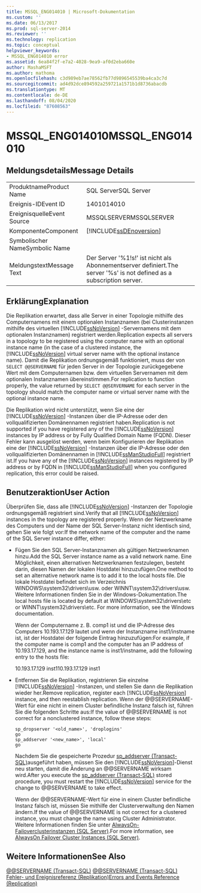```yaml
---
title: MSSQL_ENG014010 | Microsoft-Dokumentation
ms.custom: ''
ms.date: 06/13/2017
ms.prod: sql-server-2014
ms.reviewer: ''
ms.technology: replication
ms.topic: conceptual
helpviewer_keywords:
- MSSQL_ENG014010 error
ms.assetid: 6ea84f2f-e7a2-4028-9ea9-af0d2eba660e
author: MashaMSFT
ms.author: mathoma
ms.openlocfilehash: c3d989eb7ae78562fb77d9896545539ba4ca3c7d
ms.sourcegitcommit: ad4d92dce894592a259721a1571b1d8736abacdb
ms.translationtype: MT
ms.contentlocale: de-DE
ms.lasthandoff: 08/04/2020
ms.locfileid: "87608563"
---
```

# <a name="mssql_eng014010"></a><span data-ttu-id="8e6b5-102">MSSQL_ENG014010</span><span class="sxs-lookup"><span data-stu-id="8e6b5-102">MSSQL_ENG014010</span></span>
    
## <a name="message-details"></a><span data-ttu-id="8e6b5-103">Meldungsdetails</span><span class="sxs-lookup"><span data-stu-id="8e6b5-103">Message Details</span></span>  
  
|||  
|-|-|  
|<span data-ttu-id="8e6b5-104">Produktname</span><span class="sxs-lookup"><span data-stu-id="8e6b5-104">Product Name</span></span>|<span data-ttu-id="8e6b5-105">SQL Server</span><span class="sxs-lookup"><span data-stu-id="8e6b5-105">SQL Server</span></span>|  
|<span data-ttu-id="8e6b5-106">Ereignis-ID</span><span class="sxs-lookup"><span data-stu-id="8e6b5-106">Event ID</span></span>|<span data-ttu-id="8e6b5-107">14010</span><span class="sxs-lookup"><span data-stu-id="8e6b5-107">14010</span></span>|  
|<span data-ttu-id="8e6b5-108">Ereignisquelle</span><span class="sxs-lookup"><span data-stu-id="8e6b5-108">Event Source</span></span>|<span data-ttu-id="8e6b5-109">MSSQLSERVER</span><span class="sxs-lookup"><span data-stu-id="8e6b5-109">MSSQLSERVER</span></span>|  
|<span data-ttu-id="8e6b5-110">Komponente</span><span class="sxs-lookup"><span data-stu-id="8e6b5-110">Component</span></span>|[!INCLUDE[ssDEnoversion](../../includes/ssdenoversion-md.md)]|  
|<span data-ttu-id="8e6b5-111">Symbolischer Name</span><span class="sxs-lookup"><span data-stu-id="8e6b5-111">Symbolic Name</span></span>||  
|<span data-ttu-id="8e6b5-112">Meldungstext</span><span class="sxs-lookup"><span data-stu-id="8e6b5-112">Message Text</span></span>|<span data-ttu-id="8e6b5-113">Der Server '%1!s!' ist nicht als Abonnementserver definiert.</span><span class="sxs-lookup"><span data-stu-id="8e6b5-113">The server '%s' is not defined as a subscription server.</span></span>|  
  
## <a name="explanation"></a><span data-ttu-id="8e6b5-114">Erklärung</span><span class="sxs-lookup"><span data-stu-id="8e6b5-114">Explanation</span></span>  
 <span data-ttu-id="8e6b5-115">Die Replikation erwartet, dass alle Server in einer Topologie mithilfe des Computernamens mit einem optionalen Instanznamen (bei Clusterinstanzen mithilfe des virtuellen [!INCLUDE[ssNoVersion](../../includes/ssnoversion-md.md)] -Servernamens mit dem optionalen Instanznamen) registriert werden.</span><span class="sxs-lookup"><span data-stu-id="8e6b5-115">Replication expects all servers in a topology to be registered using the computer name with an optional instance name (in the case of a clustered instance, the [!INCLUDE[ssNoVersion](../../includes/ssnoversion-md.md)] virtual server name with the optional instance name).</span></span> <span data-ttu-id="8e6b5-116">Damit die Replikation ordnungsgemäß funktioniert, muss der von `SELECT @@SERVERNAME` für jeden Server in der Topologie zurückgegebene Wert mit dem Computernamen bzw. dem virtuellen Servernamen mit dem optionalen Instanznamen übereinstimmen.</span><span class="sxs-lookup"><span data-stu-id="8e6b5-116">For replication to function properly, the value returned by `SELECT @@SERVERNAME` for each server in the topology should match the computer name or virtual server name with the optional instance name.</span></span>  
  
 <span data-ttu-id="8e6b5-117">Die Replikation wird nicht unterstützt, wenn Sie eine der [!INCLUDE[ssNoVersion](../../includes/ssnoversion-md.md)] -Instanzen über die IP-Adresse oder den vollqualifizierten Domänennamen registriert haben.</span><span class="sxs-lookup"><span data-stu-id="8e6b5-117">Replication is not supported if you have registered any of the [!INCLUDE[ssNoVersion](../../includes/ssnoversion-md.md)] instances by IP address or by Fully Qualified Domain Name (FQDN).</span></span> <span data-ttu-id="8e6b5-118">Dieser Fehler kann ausgelöst werden, wenn beim Konfigurieren der Replikation eine der [!INCLUDE[ssNoVersion](../../includes/ssnoversion-md.md)] -Instanzen über die IP-Adresse oder den vollqualifizierten Domänennamen in [!INCLUDE[ssManStudioFull](../../includes/ssmanstudiofull-md.md)] registriert ist.</span><span class="sxs-lookup"><span data-stu-id="8e6b5-118">If you have any of the [!INCLUDE[ssNoVersion](../../includes/ssnoversion-md.md)] instances registered by IP address or by FQDN in [!INCLUDE[ssManStudioFull](../../includes/ssmanstudiofull-md.md)] when you configured replication, this error could be raised.</span></span>  
  
## <a name="user-action"></a><span data-ttu-id="8e6b5-119">Benutzeraktion</span><span class="sxs-lookup"><span data-stu-id="8e6b5-119">User Action</span></span>  
 <span data-ttu-id="8e6b5-120">Überprüfen Sie, dass alle [!INCLUDE[ssNoVersion](../../includes/ssnoversion-md.md)] -Instanzen der Topologie ordnungsgemäß registriert sind.</span><span class="sxs-lookup"><span data-stu-id="8e6b5-120">Verify that all [!INCLUDE[ssNoVersion](../../includes/ssnoversion-md.md)] instances in the topology are registered properly.</span></span> <span data-ttu-id="8e6b5-121">Wenn der Netzwerkname des Computers und der Name der SQL Server-Instanz nicht identisch sind, gehen Sie wie folgt vor:</span><span class="sxs-lookup"><span data-stu-id="8e6b5-121">If the network name of the computer and the name of the SQL Server instance differ, either:</span></span>  
  
-   <span data-ttu-id="8e6b5-122">Fügen Sie den SQL Server-Instanznamen als gültigen Netzwerknamen hinzu.</span><span class="sxs-lookup"><span data-stu-id="8e6b5-122">Add the SQL Server instance name as a valid network name.</span></span> <span data-ttu-id="8e6b5-123">Eine Möglichkeit, einen alternativen Netzwerknamen festzulegen, besteht darin, diesen Namen der lokalen Hostdatei hinzuzufügen.</span><span class="sxs-lookup"><span data-stu-id="8e6b5-123">One method to set an alternative network name is to add it to the local hosts file.</span></span> <span data-ttu-id="8e6b5-124">Die lokale Hostdatei befindet sich im Verzeichnis WINDOWS\system32\drivers\usw. oder WINNT\system32\drivers\usw. Weitere Informationen finden Sie in der Windows-Dokumentation.</span><span class="sxs-lookup"><span data-stu-id="8e6b5-124">The local hosts file is located by default at WINDOWS\system32\drivers\etc or WINNT\system32\drivers\etc. For more information, see the Windows documentation.</span></span>  
  
     <span data-ttu-id="8e6b5-125">Wenn der Computername z. B. comp1 ist und die IP-Adresse des Computers 10.193.17.129 lautet und wenn der Instanzname inst1/instname ist, ist der Hostdatei der folgende Eintrag hinzuzufügen:</span><span class="sxs-lookup"><span data-stu-id="8e6b5-125">For example, if the computer name is comp1 and the computer has an IP address of 10.193.17.129, and the instance name is inst1/instname, add the following entry to the hosts file:</span></span>  
  
     <span data-ttu-id="8e6b5-126">10.193.17.129 inst1</span><span class="sxs-lookup"><span data-stu-id="8e6b5-126">10.193.17.129 inst1</span></span>  
  
-   <span data-ttu-id="8e6b5-127">Entfernen Sie die Replikation, registrieren Sie einzelne [!INCLUDE[ssNoVersion](../../includes/ssnoversion-md.md)] -Instanzen, und stellen Sie dann die Replikation wieder her.</span><span class="sxs-lookup"><span data-stu-id="8e6b5-127">Remove replication, register each [!INCLUDE[ssNoVersion](../../includes/ssnoversion-md.md)] instance, and then reestablish replication.</span></span> <span data-ttu-id="8e6b5-128">Wenn der @@SERVERNAME-Wert für eine nicht in einem Cluster befindliche Instanz falsch ist, führen Sie die folgenden Schritte aus:</span><span class="sxs-lookup"><span data-stu-id="8e6b5-128">If the value of @@SERVERNAME is not correct for a nonclustered instance, follow these steps:</span></span>  
  
    ```  
    sp_dropserver '<old_name>', 'droplogins'  
    go  
    sp_addserver '<new_name>', 'local'  
    go  
    ```  
  
     <span data-ttu-id="8e6b5-129">Nachdem Sie die gespeicherte Prozedur [sp_addserver &#40;Transact-SQL&#41;](/sql/relational-databases/system-stored-procedures/sp-addserver-transact-sql)ausgeführt haben, müssen Sie den [!INCLUDE[ssNoVersion](../../includes/ssnoversion-md.md)]-Dienst neu starten, damit die Änderung an @@SERVERNAME wirksam wird.</span><span class="sxs-lookup"><span data-stu-id="8e6b5-129">After you execute the [sp_addserver &#40;Transact-SQL&#41;](/sql/relational-databases/system-stored-procedures/sp-addserver-transact-sql) stored procedure, you must restart the [!INCLUDE[ssNoVersion](../../includes/ssnoversion-md.md)] service for the change to @@SERVERNAME to take effect.</span></span>  
  
     <span data-ttu-id="8e6b5-130">Wenn der @@SERVERNAME-Wert für eine in einem Cluster befindliche Instanz falsch ist, müssen Sie mithilfe der Clusterverwaltung den Namen ändern.</span><span class="sxs-lookup"><span data-stu-id="8e6b5-130">If the value of @@SERVERNAME is not correct for a clustered instance, you must change the name using Cluster Administrator.</span></span> <span data-ttu-id="8e6b5-131">Weitere Informationen finden Sie unter [AlwaysOn-Failoverclusterinstanzen &#40;SQL Server&#41;](../../sql-server/failover-clusters/windows/always-on-failover-cluster-instances-sql-server.md).</span><span class="sxs-lookup"><span data-stu-id="8e6b5-131">For more information, see [AlwaysOn Failover Cluster Instances &#40;SQL Server&#41;](../../sql-server/failover-clusters/windows/always-on-failover-cluster-instances-sql-server.md).</span></span>  
  
## <a name="see-also"></a><span data-ttu-id="8e6b5-132">Weitere Informationen</span><span class="sxs-lookup"><span data-stu-id="8e6b5-132">See Also</span></span>  
 <span data-ttu-id="8e6b5-133">[@@SERVERNAME &#40;Transact-SQL&#41;](/sql/t-sql/functions/servername-transact-sql) </span><span class="sxs-lookup"><span data-stu-id="8e6b5-133">[@@SERVERNAME &#40;Transact-SQL&#41;](/sql/t-sql/functions/servername-transact-sql) </span></span>  
 [<span data-ttu-id="8e6b5-134">Fehler- und Ereignisreferenz &#40;Replikation&#41;</span><span class="sxs-lookup"><span data-stu-id="8e6b5-134">Errors and Events Reference &#40;Replication&#41;</span></span>](errors-and-events-reference-replication.md)  
  
  
